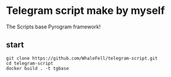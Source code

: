# Telegram script make by myself

The Scripts base Pyrogram framework!

## start

```shell
git clone https://github.com/WhaleFell/telegram-script.git
cd telegram-script
docker build . -t tgbase



```
